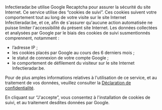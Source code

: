 Infectieradar.be utilise Google Recaptcha pour assurer la sécurité du site Internet.
Ce service utilise des “cookies de suivi”. Ces cookies suivent votre comportement tout au long de votre visite sur le site Internet Infectieradar.be, et ce, afin de s'assurer qu'aucune action automatisée ne puisse limiter l'accessibilité du présent site Internet. Les données collectées et analysées par Google par le biais des cookies de suivi susmentionnés comprennent, notamment :

* l’adresse IP ;
* les cookies placés par Google au cours des 6 derniers mois ;
* le statut de connexion de votre compte Google ;
* le comportement de défilement du visiteur sur le site Internet Infectieradar.be.

Pour de plus amples informations relatives à l'utilisation de ce service, et au traitement de vos données, veuillez consulter la [Déclaration de confidentialité](https://survey.infectieradar.be/privacy).

En cliquant sur “J'accepte”, vous consentez à l'installation de cookies de suivi, et au traitement desdites données par Google.
